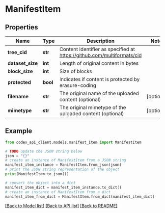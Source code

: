 # ManifestItem


## Properties

Name | Type | Description | Notes
------------ | ------------- | ------------- | -------------
**tree_cid** | **str** | Content Identifier as specified at https://github.com/multiformats/cid | 
**dataset_size** | **int** | Length of original content in bytes | 
**block_size** | **int** | Size of blocks | 
**protected** | **bool** | Indicates if content is protected by erasure-coding | 
**filename** | **str** | The original name of the uploaded content (optional) | [optional] 
**mimetype** | **str** | The original mimetype of the uploaded content (optional) | [optional] 

## Example

```python
from codex_api_client.models.manifest_item import ManifestItem

# TODO update the JSON string below
json = "{}"
# create an instance of ManifestItem from a JSON string
manifest_item_instance = ManifestItem.from_json(json)
# print the JSON string representation of the object
print(ManifestItem.to_json())

# convert the object into a dict
manifest_item_dict = manifest_item_instance.to_dict()
# create an instance of ManifestItem from a dict
manifest_item_from_dict = ManifestItem.from_dict(manifest_item_dict)
```
[[Back to Model list]](../README.md#documentation-for-models) [[Back to API list]](../README.md#documentation-for-api-endpoints) [[Back to README]](../README.md)



